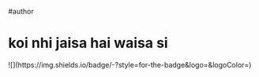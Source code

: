 #author

<h1>koi nhi jaisa hai waisa si</h1>

<p>![<Badge Name>](https://img.shields.io/badge/<Badge Text>-<Background Color>?style=for-the-badge&logo=<Icon Name>&logoColor=<Logo Color>)
</p>